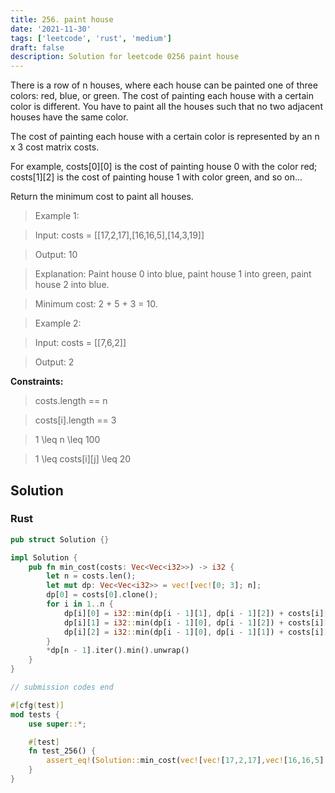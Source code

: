```yaml
---
title: 256. paint house
date: '2021-11-30'
tags: ['leetcode', 'rust', 'medium']
draft: false
description: Solution for leetcode 0256 paint house
---
```



There is a row of n houses, where each house can be painted one of three colors: red, blue, or green. The cost of painting each house with a certain color is different. You have to paint all the houses such that no two adjacent houses have the same color.



The cost of painting each house with a certain color is represented by an n x 3 cost matrix costs.



For example, costs[0][0] is the cost of painting house 0 with the color red; costs[1][2] is the cost of painting house 1 with color green, and so on...

Return the minimum cost to paint all houses.



 



 > Example 1:



 > Input: costs <TeX>=</TeX> [[17,2,17],[16,16,5],[14,3,19]]

 > Output: 10

 > Explanation: Paint house 0 into blue, paint house 1 into green, paint house 2 into blue.

 > Minimum cost: 2 + 5 + 3 <TeX>=</TeX> 10.

 > Example 2:



 > Input: costs <TeX>=</TeX> [[7,6,2]]

 > Output: 2

 



**Constraints:**



 > costs.length <TeX>=</TeX><TeX>=</TeX> n

 > costs[i].length <TeX>=</TeX><TeX>=</TeX> 3

 > 1 <TeX>\leq</TeX> n <TeX>\leq</TeX> 100

 > 1 <TeX>\leq</TeX> costs[i][j] <TeX>\leq</TeX> 20


## Solution
### Rust
```rust
pub struct Solution {}

impl Solution {
    pub fn min_cost(costs: Vec<Vec<i32>>) -> i32 {
        let n = costs.len();
        let mut dp: Vec<Vec<i32>> = vec![vec![0; 3]; n];
        dp[0] = costs[0].clone();
        for i in 1..n {
            dp[i][0] = i32::min(dp[i - 1][1], dp[i - 1][2]) + costs[i][0];
            dp[i][1] = i32::min(dp[i - 1][0], dp[i - 1][2]) + costs[i][1];
            dp[i][2] = i32::min(dp[i - 1][0], dp[i - 1][1]) + costs[i][2];
        }
        *dp[n - 1].iter().min().unwrap()
    }
}

// submission codes end

#[cfg(test)]
mod tests {
    use super::*;

    #[test]
    fn test_256() {
        assert_eq!(Solution::min_cost(vec![vec![17,2,17],vec![16,16,5],vec![14,3,19]]), 10);
    }
}

```
